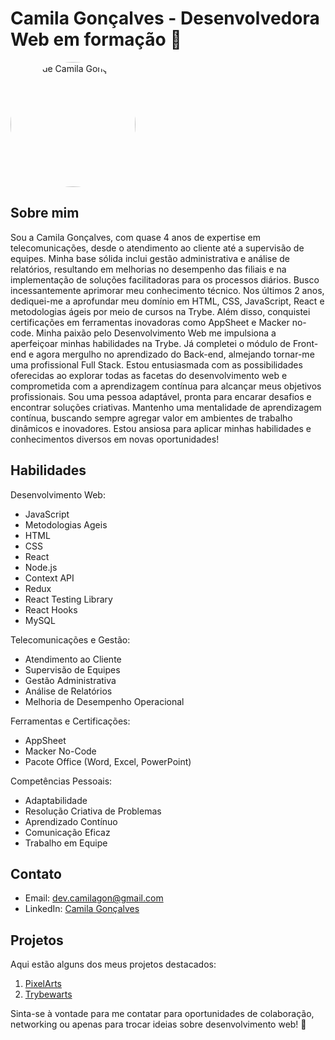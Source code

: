 # Camila Gonçalves - Desenvolvedora Web em formação 🚀


  <img src="Photo_1694738661438.png" alt="Foto de Camila Gonçalves" width="200" height="200" style="border-radius: 50%; margin-right: 20px;">
  
## Sobre mim
Sou a Camila Gonçalves, com quase 4 anos de expertise em telecomunicações, desde o atendimento ao cliente até a supervisão de equipes. Minha base sólida inclui gestão administrativa e análise de relatórios, resultando em melhorias no desempenho das filiais e na implementação de soluções facilitadoras para os processos diários.
Busco incessantemente aprimorar meu conhecimento técnico. Nos últimos 2 anos, dediquei-me a aprofundar meu domínio em HTML, CSS, JavaScript, React e metodologias ágeis por meio de cursos na Trybe. Além disso, conquistei certificações em ferramentas inovadoras como AppSheet e Macker no-code.
Minha paixão pelo Desenvolvimento Web me impulsiona a aperfeiçoar minhas habilidades na Trybe. Já completei o módulo de Front-end e agora mergulho no aprendizado do Back-end, almejando tornar-me uma profissional Full Stack. Estou entusiasmada com as possibilidades oferecidas ao explorar todas as facetas do desenvolvimento web e comprometida com a aprendizagem contínua para alcançar meus objetivos profissionais.
Sou uma pessoa adaptável, pronta para encarar desafios e encontrar soluções criativas. Mantenho uma mentalidade de aprendizagem contínua, buscando sempre agregar valor em ambientes de trabalho dinâmicos e inovadores. Estou ansiosa para aplicar minhas habilidades e conhecimentos diversos em novas oportunidades!

## Habilidades
Desenvolvimento Web:
- JavaScript
- Metodologias Ageis
- HTML
- CSS
- React
- Node.js
- Context API
- Redux
- React Testing Library
- React Hooks
- MySQL
  

Telecomunicações e Gestão:
- Atendimento ao Cliente
- Supervisão de Equipes
- Gestão Administrativa
- Análise de Relatórios
- Melhoria de Desempenho Operacional

Ferramentas e Certificações:
- AppSheet
- Macker No-Code
- Pacote Office (Word, Excel, PowerPoint)

 Competências Pessoais:
- Adaptabilidade
- Resolução Criativa de Problemas
- Aprendizado Contínuo
- Comunicação Eficaz
- Trabalho em Equipe


## Contato
- Email: dev.camilagon@gmail.com
- LinkedIn: [Camila Gonçalves]((https://www.linkedin.com/in/camila-gons/))

## Projetos
Aqui estão alguns dos meus projetos destacados:
1. [PixelArts](https://github.com/CamilGon/PixelArts)
2. [Trybewarts](https://camilgon.github.io/TybeWarts/)

Sinta-se à vontade para me contatar para oportunidades de colaboração, networking ou apenas para trocar ideias sobre desenvolvimento web! 🌟